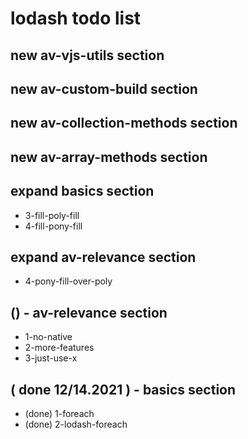 # lodash todo list

## new av-vjs-utils section

## new av-custom-build section

## new av-collection-methods section

## new av-array-methods section

## expand basics section
* 3-fill-poly-fill
* 4-fill-pony-fill

## expand av-relevance section
* 4-pony-fill-over-poly

## () - av-relevance section
* 1-no-native
* 2-more-features
* 3-just-use-x

## ( done 12/14.2021 ) - basics section
* (done) 1-foreach
* (done) 2-lodash-foreach
